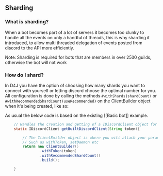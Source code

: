 ## Sharding

### What is sharding?

When a bot becomes part of a lot of servers it becomes too clunky to handle all the events on only a handful of threads, this is why sharding it introduced, to allow multi threaded delegation of events posted from discord to the API more efficiently.

Note: Sharding is required for bots that are members in over 2500 guilds, otherwise the bot will not work

### How do I shard?

In D4J you have the option of choosing how many shards you want to connect with yourself or letting discord choose the optimal number for you. All configuration is done by calling the methods `#withShards(shardCount)` or `#withRecommendedShardCount(useRecommended)` on the ClientBuilder object when it's being created, like so:

As usual the below code is based on the existing [[Basic bot]] example.
```java
    // Handles the creation and getting of a IDiscordClient object for a token
    static IDiscordClient getBuiltDiscordClient(String token){

        // The ClientBuilder object is where you will attach your params for configuring the instance of your bot.
        // Such as withToken, setDaemon etc
        return new ClientBuilder()
                .withToken(token)
                .withRecommendedShardCount()
                .build();

    }
```